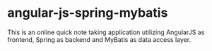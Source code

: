 angular-js-spring-mybatis
=========================
This is an online quick note taking application utilizing AngularJS as frontend, Spring as backend and MyBatis as data access layer.
